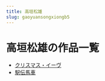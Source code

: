 ```yaml
---
title: 高垣松雄
slug: gaoyuansongxiongb5
---
```


# 高垣松雄の作品一覧

- [クリスマス・イーヴ](kurisumasuivu40)
- [駅伝馬車](yichuanmacheba)
